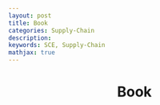 ```yaml
---
layout: post
title: Book
categories: Supply-Chain
description:
keywords: SCE, Supply-Chain
mathjax: true
---
```


<center>

# Book

</center>

